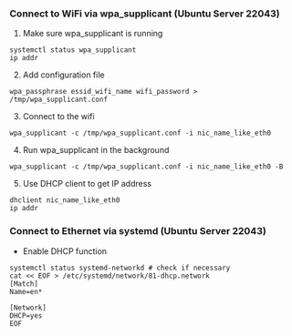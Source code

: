 ### Connect to WiFi via wpa_supplicant (Ubuntu Server 22043)
1. Make sure wpa_supplicant is running
```
systemctl status wpa_supplicant 
ip addr
```
2. Add configuration file
```
wpa_passphrase essid_wifi_name wifi_password > /tmp/wpa_supplicant.conf
```
3. Connect to the wifi
```
wpa_supplicant -c /tmp/wpa_supplicant.conf -i nic_name_like_eth0
```
4. Run wpa_supplicant in the background
```
wpa_supplicant -c /tmp/wpa_supplicant.conf -i nic_name_like_eth0 -B
```
5. Use DHCP client to get IP address
```
dhclient nic_name_like_eth0
ip addr
```
### Connect to Ethernet via systemd (Ubuntu Server 22043)
* Enable DHCP function
```
systemctl status systemd-networkd # check if necessary
cat << EOF > /etc/systemd/network/81-dhcp.network
[Match]
Name=en*

[Network]
DHCP=yes
EOF
```